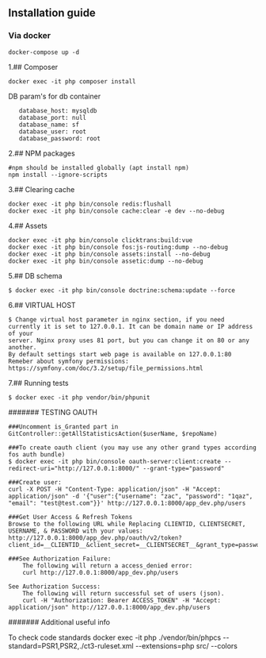 ## Installation guide

### Via docker
```
docker-compose up -d
```

1.## Composer
```
docker exec -it php composer install
```
DB param's for db container
```
   database_host: mysqldb
   database_port: null
   database_name: sf
   database_user: root
   database_password: root
```

2.## NPM packages
```
#npm should be installed globally (apt install npm)
npm install --ignore-scripts
```

3.## Clearing cache
```
docker exec -it php bin/console redis:flushall
docker exec -it php bin/console cache:clear -e dev --no-debug
```

4.## Assets
```
docker exec -it php bin/console clicktrans:build:vue
docker exec -it php bin/console fos:js-routing:dump --no-debug
docker exec -it php bin/console assets:install --no-debug
docker exec -it php bin/console assetic:dump --no-debug
```

5.## DB schema
```
$ docker exec -it php bin/console doctrine:schema:update --force
```

6.## VIRTUAL HOST
```
$ Change virtual host parameter in nginx section, if you need  
currently it is set to 127.0.0.1. It can be domain name or IP address of your
server. Nginx proxy uses 81 port, but you can change it on 80 or any another.
By default settings start web page is available on 127.0.0.1:80
Remeber about symfony permissions: https://symfony.com/doc/3.2/setup/file_permissions.html
```

7.## Running tests
```
$ docker exec -it php vendor/bin/phpunit
```

####### TESTING OAUTH
```
###Uncomment is_Granted part in GitController::getAllStatisticsAction($userName, $repoName)

###To create oauth client (you may use any other grand types according fos auth bundle)
$ docker exec -it php bin/console oauth-server:client:create --redirect-uri="http://127.0.0.1:8000/" --grant-type="password"

###Create user:
curl -X POST -H "Content-Type: application/json" -H "Accept: application/json" -d '{"user":{"username": "zac", "password": "1qaz", "email": "test@test.com"}}' http://127.0.0.1:8000/app_dev.php/users

###Get User Access & Refresh Tokens
Browse to the following URL while Replacing CLIENTID, CLIENTSECRET, USERNAME, & PASSWORD with your values:
http://127.0.0.1:8000/app_dev.php/oauth/v2/token?client_id=__CLIENTID__&client_secret=__CLIENTSECRET__&grant_type=password&username=USERNAME&password=PASSWORD

###See Authorization Failure:
    The following will return a access_denied error:
    curl http://127.0.0.1:8000/app_dev.php/users

See Authorization Success:
    The following will return successful set of users (json).
    curl -H "Authorization: Bearer ACCESS_TOKEN" -H "Accept: application/json" http://127.0.0.1:8000/app_dev.php/users
```

####### Additional useful info

To check code standards
docker exec -it php ./vendor/bin/phpcs --standard=PSR1,PSR2,./ct3-ruleset.xml --extensions=php src/ --colors
```